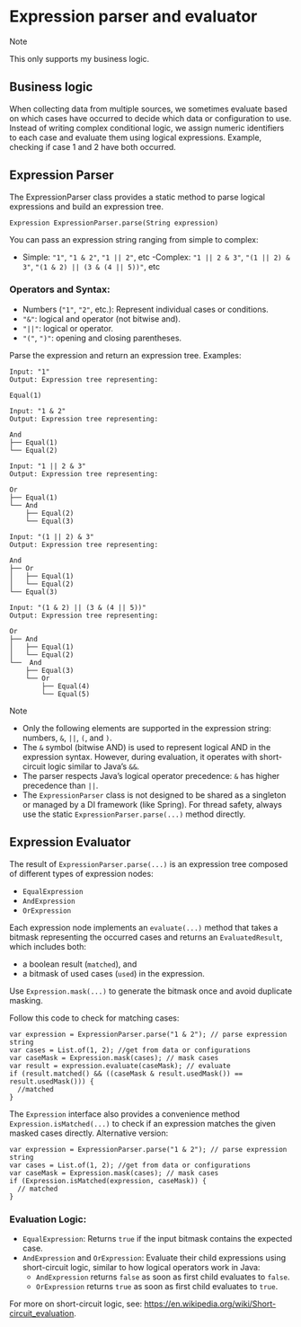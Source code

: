 # Expression parser and evaluator

> [!NOTE]
> This only supports my business logic.

## Business logic

When collecting data from multiple sources, we sometimes evaluate based on which cases have occurred to decide which
data or configuration to use. Instead of writing complex conditional logic, we assign numeric identifiers to each case
and evaluate them using logical expressions. Example, checking if case 1 and 2 have both occurred.

## Expression Parser

The ExpressionParser class provides a static method to parse logical expressions and build an expression tree.
```
Expression ExpressionParser.parse(String expression)
```
You can pass an expression string ranging from simple to complex:

- Simple: `"1"`, `"1 & 2"`, `"1 || 2"`, etc
  -Complex: `"1 || 2 & 3"`, `"(1 || 2) & 3"`, `"(1 & 2) || (3 & (4 || 5))"`, etc

### Operators and Syntax:

- Numbers (`"1"`, `"2"`, etc.): Represent individual cases or conditions.
- `"&"`: logical and operator (not bitwise and).
- `"||"`: logical or operator.
- `"("`, `")"`: opening and closing parentheses.

Parse the expression and return an expression tree.
Examples:
```
Input: "1"
Output: Expression tree representing:

Equal(1)
```
```
Input: "1 & 2"
Output: Expression tree representing:

And
├── Equal(1)
└── Equal(2)
```
```
Input: "1 || 2 & 3"
Output: Expression tree representing:

Or
├── Equal(1)
└── And
    ├── Equal(2)
    └── Equal(3)

```
```
Input: "(1 || 2) & 3"
Output: Expression tree representing:

And
├── Or
│   ├── Equal(1)
│   └── Equal(2)
└── Equal(3)

```
```
Input: "(1 & 2) || (3 & (4 || 5))"
Output: Expression tree representing:

Or
├── And
│   ├── Equal(1)
│   └── Equal(2)
└──  And
    ├── Equal(3)
    └── Or
        ├── Equal(4)
        └── Equal(5)

```

> [!NOTE]
> - Only the following elements are supported in the expression string: numbers, `&`, `||`, `(`, and `)`.
> - The `&` symbol (bitwise AND) is used to represent logical AND in the expression syntax. However, during evaluation, it
  operates with short-circuit logic similar to Java’s `&&`.
> - The parser respects Java’s logical operator precedence: `&` has higher precedence than `||`.
> - The `ExpressionParser` class is not designed to be shared as a singleton or managed by a DI
  framework (like Spring). For thread safety, always use the static `ExpressionParser.parse(...)` method directly.


## Expression Evaluator

The result of `ExpressionParser.parse(...)` is an expression tree composed of different types of expression nodes:

- `EqualExpression`
- `AndExpression`
- `OrExpression`

Each expression node implements an `evaluate(...)` method that takes a bitmask representing the occurred cases and returns an `EvaluatedResult`, which includes both:
- a boolean result (`matched`), and
- a bitmask of used cases (`used`) in the expression.

Use `Expression.mask(...)` to generate the bitmask once and avoid duplicate masking.

Follow this code to check for matching cases:
```
var expression = ExpressionParser.parse("1 & 2"); // parse expression string
var cases = List.of(1, 2); //get from data or configurations
var caseMask = Expression.mask(cases); // mask cases
var result = expression.evaluate(caseMask); // evaluate
if (result.matched() && ((caseMask & result.usedMask()) == result.usedMask())) {
  //matched
}
```
The `Expression` interface also provides a convenience method `Expression.isMatched(...)` to check if an expression matches the given masked cases directly.
Alternative version:
```
var expression = ExpressionParser.parse("1 & 2"); // parse expression string
var cases = List.of(1, 2); //get from data or configurations
var caseMask = Expression.mask(cases); // mask cases
if (Expression.isMatched(expression, caseMask)) {
  // matched
}
```
### Evaluation Logic:

- `EqualExpression`: Returns `true` if the input bitmask contains the expected case.
- `AndExpression` and `OrExpression`: Evaluate their child expressions using short-circuit logic, similar to how logical
  operators work in Java:
    - `AndExpression` returns `false` as soon as first child evaluates to `false`.
    - `OrExpression` returns `true` as soon as first child evaluates to `true`.

For more on short-circuit logic, see: https://en.wikipedia.org/wiki/Short-circuit_evaluation.
